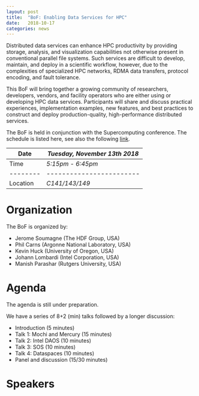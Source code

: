 ```yaml
---
layout: post
title:  "BoF: Enabling Data Services for HPC"
date:   2018-10-17
categories: news
---
```


Distributed data services can enhance HPC productivity by providing storage, analysis, and visualization capabilities not otherwise present in conventional parallel file systems. Such services are difficult to develop, maintain, and deploy in a scientific workflow, however, due to the complexities of specialized HPC networks, RDMA data transfers, protocol encoding, and fault tolerance.

This BoF will bring together a growing community of researchers, developers, vendors, and facility operators who are either using or developing HPC data services. Participants will share and discuss practical experiences, implementation examples, new features, and best practices to construct and deploy production-quality, high-performance distributed services.

The BoF is held in conjunction with the Supercomputing conference.
The schedule is listed here, see also the following [link][SC18-bof].

Date     | *Tuesday, November 13th 2018*
-------- | ------------------------ 
Time     | *5:15pm - 6:45pm*
-------- | ------------------------
Location | *C141/143/149*

# Organization

The BoF is organized by:
* Jerome Soumagne (The HDF Group, USA)
* Phil Carns (Argonne National Laboratory, USA)
* Kevin Huck (University of Oregon, USA)
* Johann Lombardi (Intel Corporation, USA)
* Manish Parashar (Rutgers University, USA)

# Agenda

The agenda is still under preparation.

We have a series of 8+2 (min) talks followed by a longer discussion:
* Introduction (5 minutes)
* Talk 1: Mochi and Mercury (15 minutes)
* Talk 2: Intel DAOS (10 minutes)
* Talk 3: SOS (10 minutes)
* Talk 4: Dataspaces (10 minutes)
* Panel and discussion (15/30 minutes)

# Speakers


[SC18-bof]: https://sc18.supercomputing.org/presentation/?id=bof166&sess=sess423

